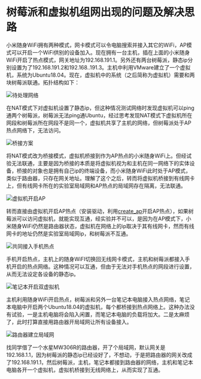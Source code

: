 # 树莓派和虚拟机组网出现的问题及解决思路


小米随身WiFi拥有两种模式，网卡模式可以令电脑搜索并接入其它的WiFi，AP模式可以开启一个WiFi供别的设备加入。现在拥有一台主机，插在上面的小米随身WiFi开启了热点模式，网关地址为192.168.191.1。另外还有两台树莓派，静态ip分别设置为了192.168.191.2和192.168..191.3。主机中利用VMware建立了一个虚拟机，系统为Ubuntu18.04。现在，虚拟机中的系统（之后简称为虚拟机）需要和两块树莓派联通。拓扑结构如下：

![待处理网络](https://s2.ax1x.com/2020/02/19/3AvOHS.png)

在NAT模式下对虚拟机设置了静态ip，但这种情况测试网络时发现虚拟机可以ping通两个树莓派，树莓派无法ping通Ubuntu，经过思考发现NAT模式下虚拟机所在网段和树莓派所在网段不是同一个，虚拟机共享了主机的网络，但树莓派处于AP热点网络下，无法访问。

![桥接方案](https://s2.ax1x.com/2020/02/19/3Axp3n.png)

将NAT模式改为桥接模式，虚拟机桥接到作为AP热点的小米随身WiFi上。但经试验无法联通，主要是因为桥接的本质是将虚拟机视为和主机在同一网络下的实体设备，桥接的对象也是拥有自己ip的终端设备，而小米随身WiFi此时处于AP模式，类似于路由器，只存在网关地址。理解了这个之后，转而将虚拟机桥接到有线网卡上，但有线网卡所在的实验室局域网和AP热点的局域网存在隔离，无法联通。

![虚拟机开启AP](https://s2.ax1x.com/2020/02/19/3AxmC9.png)

转而直接由虚拟机开启AP热点（安装驱动，利用[create_ap](https://github.com/oblique/create_ap)开启AP热点），如果树莓派可以访问虚拟机，就能实现互通，经实验并不可以，是因为在AP模式下，小米随身WiFi仍然是路由器状态，虚拟机在网络上的ip取决于其有线网卡，然而有线网卡的地址仍然是实验室局域网ip，和树莓派不互通。

![共同接入手机热点](https://s2.ax1x.com/2020/02/19/3Axug1.png)

手机开启热点，主机上的随身WiFI切换回无线网卡模式，主机和树莓派都接入手机开启的热点网络。这种情况可以互通，但由于无法对手机热点的网段进行设置，从而无法设定各设备的静态ip。

![笔记本开启双虚拟机](https://s2.ax1x.com/2020/02/19/3AxGUe.png)

主机利用随身WiFi开启热点，树莓派和另外一台笔记本电脑接入热点网络，笔记本电脑中开启两个Ubuntu18.04的虚拟机，每个都桥接到热点网络上。这种办法没有试验，一是主机电脑将会陷入闲置，而笔记本电脑的负载将加大。二是太麻烦了，此时打算直接用路由器开局域网让所有设备接入。

![路由器建立局域网](https://s2.ax1x.com/2020/02/19/3Ax0Df.png)

找同学借了一个水星MW306R的路由器，开了个局域网，默认网关是192.168.1.1，因为树莓派的静态ip已经设好了，不想动，于是把路由器的网关改成了192.168.191.1，然后树莓派，主机，笔记本都接到路由器的网络，主机和笔记本电脑各开一个虚拟机，虚拟机桥接到无线网络上，从而实现了互通。
